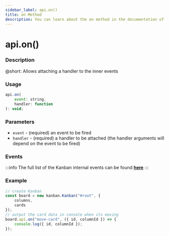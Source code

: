 ```yaml
---
sidebar_label: api.on()
title: on Method
description: You can learn about the on method in the documentation of the DHTMLX JavaScript Kanban library. Browse developer guides and API reference, try out code examples and live demos, and download a free 30-day evaluation version of DHTMLX Kanban.
---
```


# api.on()

### Description

@short: Allows attaching a handler to the inner events

### Usage

~~~jsx {}
api.on(
    event: string,
    handler: function
): void;
~~~

### Parameters

- `event` - (required) an event to be fired 
- `handler` - (required) a handler to be attached (the handler arguments will depend on the event to be fired)

### Events

:::info
The full list of the Kanban internal events can be found [**here**](api/overview/main_overview.md/#kanban-events)
:::

### Example

~~~jsx {7-9}
// create Kanban
const board = new kanban.Kanban("#root", {
    columns,
    cards
});
// output the card data in console when its moving
board.api.on("move-card", ({ id, columnId }) => {
    console.log({ id, columnId });
});
~~~
